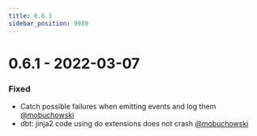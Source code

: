 ```yaml
---
title: 0.6.1
sidebar_position: 9989
---
```


# 0.6.1 - 2022-03-07

### Fixed
* Catch possible failures when emitting events and log them [@mobuchowski](https://github.com/mobuchowski)
* dbt: jinja2 code using do extensions does not crash [@mobuchowski](https://github.com/mobuchowski)